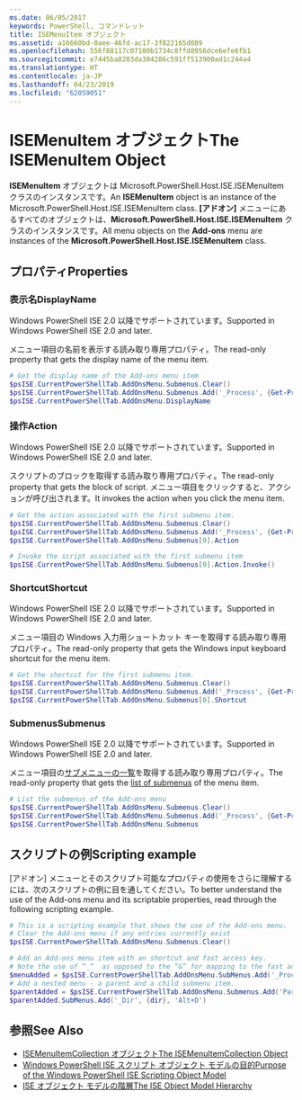 ```yaml
---
ms.date: 06/05/2017
keywords: PowerShell, コマンドレット
title: ISEMenuItem オブジェクト
ms.assetid: a16660bd-0aee-46fd-ac17-3f022165d089
ms.openlocfilehash: 556f88117c07100b1734c8ffd8956dce6efe6fb1
ms.sourcegitcommit: e7445ba8203da304286c591ff513900ad1c244a4
ms.translationtype: HT
ms.contentlocale: ja-JP
ms.lasthandoff: 04/23/2019
ms.locfileid: "62059051"
---
```

# <a name="the-isemenuitem-object"></a><span data-ttu-id="97d0a-103">ISEMenuItem オブジェクト</span><span class="sxs-lookup"><span data-stu-id="97d0a-103">The ISEMenuItem Object</span></span>

<span data-ttu-id="97d0a-104">**ISEMenuItem** オブジェクトは Microsoft.PowerShell.Host.ISE.ISEMenuItem クラスのインスタンスです。</span><span class="sxs-lookup"><span data-stu-id="97d0a-104">An **ISEMenuItem** object is an instance of the Microsoft.PowerShell.Host.ISE.ISEMenuItem class.</span></span> <span data-ttu-id="97d0a-105">**[アドオン]** メニューにあるすべてのオブジェクトは、**Microsoft.PowerShell.Host.ISE.ISEMenuItem** クラスのインスタンスです。</span><span class="sxs-lookup"><span data-stu-id="97d0a-105">All menu objects on the **Add-ons** menu are instances of the **Microsoft.PowerShell.Host.ISE.ISEMenuItem** class.</span></span>

## <a name="properties"></a><span data-ttu-id="97d0a-106">プロパティ</span><span class="sxs-lookup"><span data-stu-id="97d0a-106">Properties</span></span>

### <a name="displayname"></a><span data-ttu-id="97d0a-107">表示名</span><span class="sxs-lookup"><span data-stu-id="97d0a-107">DisplayName</span></span>

<span data-ttu-id="97d0a-108">Windows PowerShell ISE 2.0 以降でサポートされています。</span><span class="sxs-lookup"><span data-stu-id="97d0a-108">Supported in Windows PowerShell ISE 2.0 and later.</span></span>

<span data-ttu-id="97d0a-109">メニュー項目の名前を表示する読み取り専用プロパティ。</span><span class="sxs-lookup"><span data-stu-id="97d0a-109">The read-only property that gets the display name of the menu item.</span></span>

```powershell
# Get the display name of the Add-ons menu item
$psISE.CurrentPowerShellTab.AddOnsMenu.Submenus.Clear()
$psISE.CurrentPowerShellTab.AddOnsMenu.Submenus.Add('_Process', {Get-Process}, 'Alt+P')
$psISE.CurrentPowerShellTab.AddOnsMenu.DisplayName
```

### <a name="action"></a><span data-ttu-id="97d0a-110">操作</span><span class="sxs-lookup"><span data-stu-id="97d0a-110">Action</span></span>

<span data-ttu-id="97d0a-111">Windows PowerShell ISE 2.0 以降でサポートされています。</span><span class="sxs-lookup"><span data-stu-id="97d0a-111">Supported in Windows PowerShell ISE 2.0 and later.</span></span>

<span data-ttu-id="97d0a-112">スクリプトのブロックを取得する読み取り専用プロパティ。</span><span class="sxs-lookup"><span data-stu-id="97d0a-112">The read-only property that gets the block of script.</span></span> <span data-ttu-id="97d0a-113">メニュー項目をクリックすると、アクションが呼び出されます。</span><span class="sxs-lookup"><span data-stu-id="97d0a-113">It invokes the action when you click the menu item.</span></span>

```powershell
# Get the action associated with the first submenu item.
$psISE.CurrentPowerShellTab.AddOnsMenu.Submenus.Clear()
$psISE.CurrentPowerShellTab.AddOnsMenu.Submenus.Add('_Process', {Get-Process}, 'Alt+P')
$psISE.CurrentPowerShellTab.AddOnsMenu.Submenus[0].Action

# Invoke the script associated with the first submenu item
$psISE.CurrentPowerShellTab.AddOnsMenu.Submenus[0].Action.Invoke()
```

### <a name="shortcut"></a><span data-ttu-id="97d0a-114">Shortcut</span><span class="sxs-lookup"><span data-stu-id="97d0a-114">Shortcut</span></span>

<span data-ttu-id="97d0a-115">Windows PowerShell ISE 2.0 以降でサポートされています。</span><span class="sxs-lookup"><span data-stu-id="97d0a-115">Supported in Windows PowerShell ISE 2.0 and later.</span></span>

<span data-ttu-id="97d0a-116">メニュー項目の Windows 入力用ショートカット キーを取得する読み取り専用プロパティ。</span><span class="sxs-lookup"><span data-stu-id="97d0a-116">The read-only property that gets the Windows input keyboard shortcut for the menu item.</span></span>

```powershell
# Get the shortcut for the first submenu item.
$psISE.CurrentPowerShellTab.AddOnsMenu.Submenus.Clear()
$psISE.CurrentPowerShellTab.AddOnsMenu.Submenus.Add('_Process', {Get-Process}, 'Alt+P')
$psISE.CurrentPowerShellTab.AddOnsMenu.Submenus[0].Shortcut
```

### <a name="submenus"></a><span data-ttu-id="97d0a-117">Submenus</span><span class="sxs-lookup"><span data-stu-id="97d0a-117">Submenus</span></span>

<span data-ttu-id="97d0a-118">Windows PowerShell ISE 2.0 以降でサポートされています。</span><span class="sxs-lookup"><span data-stu-id="97d0a-118">Supported in Windows PowerShell ISE 2.0 and later.</span></span>

<span data-ttu-id="97d0a-119">メニュー項目の[サブメニューの一覧](The-ISEMenuItemCollection-Object.md)を取得する読み取り専用プロパティ。</span><span class="sxs-lookup"><span data-stu-id="97d0a-119">The read-only property that gets the [list of submenus](The-ISEMenuItemCollection-Object.md) of the menu item.</span></span>

```powershell
# List the submenus of the Add-ons menu
$psISE.CurrentPowerShellTab.AddOnsMenu.Submenus.Clear()
$psISE.CurrentPowerShellTab.AddOnsMenu.Submenus.Add('_Process', {Get-Process}, 'Alt+P')
$psISE.CurrentPowerShellTab.AddOnsMenu.Submenus
```

## <a name="scripting-example"></a><span data-ttu-id="97d0a-120">スクリプトの例</span><span class="sxs-lookup"><span data-stu-id="97d0a-120">Scripting example</span></span>

<span data-ttu-id="97d0a-121">[アドオン] メニューとそのスクリプト可能なプロパティの使用をさらに理解するには、次のスクリプトの例に目を通してください。</span><span class="sxs-lookup"><span data-stu-id="97d0a-121">To better understand the use of the Add-ons menu and its scriptable properties, read through the following scripting example.</span></span>

```powershell
# This is a scripting example that shows the use of the Add-ons menu.
# Clear the Add-ons menu if any entries currently exist
$psISE.CurrentPowerShellTab.AddOnsMenu.Submenus.Clear()

# Add an Add-ons menu item with an shortcut and fast access key.
# Note the use of “_”  as opposed to the “&” for mapping to the fast access key letter for the menu item.
$menuAdded = $psISE.CurrentPowerShellTab.AddOnsMenu.SubMenus.Add('_Process', {Get-Process}, 'Alt+P')
# Add a nested menu - a parent and a child submenu item.
$parentAdded = $psISE.CurrentPowerShellTab.AddOnsMenu.Submenus.Add('Parent', $null, $null)
$parentAdded.SubMenus.Add('_Dir', {dir}, 'Alt+D')
```

## <a name="see-also"></a><span data-ttu-id="97d0a-122">参照</span><span class="sxs-lookup"><span data-stu-id="97d0a-122">See Also</span></span>

- [<span data-ttu-id="97d0a-123">ISEMenuItemCollection オブジェクト</span><span class="sxs-lookup"><span data-stu-id="97d0a-123">The ISEMenuItemCollection Object</span></span>](The-ISEMenuItemCollection-Object.md)
- [<span data-ttu-id="97d0a-124">Windows PowerShell ISE スクリプト オブジェクト モデルの目的</span><span class="sxs-lookup"><span data-stu-id="97d0a-124">Purpose of the Windows PowerShell ISE Scripting Object Model</span></span>](Purpose-of-the-Windows-PowerShell-ISE-Scripting-Object-Model.md)
- [<span data-ttu-id="97d0a-125">ISE オブジェクト モデルの階層</span><span class="sxs-lookup"><span data-stu-id="97d0a-125">The ISE Object Model Hierarchy</span></span>](The-ISE-Object-Model-Hierarchy.md)
